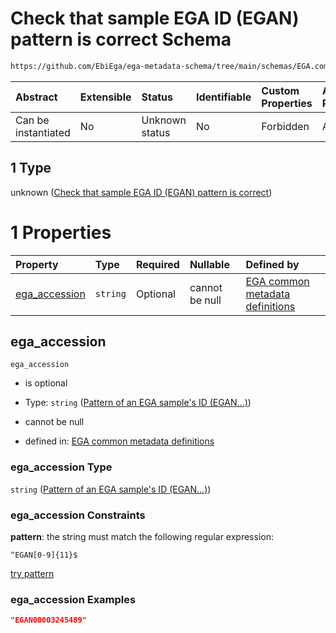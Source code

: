 # Check that sample EGA ID (EGAN) pattern is correct Schema

```txt
https://github.com/EbiEga/ega-metadata-schema/tree/main/schemas/EGA.common-definitions.json#/definitions/sample-label-association/properties/object_id/allOf/1
```



| Abstract            | Extensible | Status         | Identifiable | Custom Properties | Additional Properties | Access Restrictions | Defined In                                                                                |
| :------------------ | :--------- | :------------- | :----------- | :---------------- | :-------------------- | :------------------ | :---------------------------------------------------------------------------------------- |
| Can be instantiated | No         | Unknown status | No           | Forbidden         | Allowed               | none                | [EGA.common-definitions.json*](../out/EGA.common-definitions.json "open original schema") |

## 1 Type

unknown ([Check that sample EGA ID (EGAN) pattern is correct](ega-4-definitions-repeatable-sample-label-node-properties-objects-ids-block-allof-check-that-sample-ega-id-egan-pattern-is-correct.md))

# 1 Properties

| Property                        | Type     | Required | Nullable       | Defined by                                                                                                                                                                                                                                                                          |
| :------------------------------ | :------- | :------- | :------------- | :---------------------------------------------------------------------------------------------------------------------------------------------------------------------------------------------------------------------------------------------------------------------------------- |
| [ega_accession](#ega_accession) | `string` | Optional | cannot be null | [EGA common metadata definitions](ega-4-definitions-pattern-of-an-ega-samples-id-egan.md "https://github.com/EbiEga/ega-metadata-schema/tree/main/schemas/EGA.common-definitions.json#/definitions/sample-label-association/properties/object_id/allOf/1/properties/ega_accession") |

## ega_accession



`ega_accession`

*   is optional

*   Type: `string` ([Pattern of an EGA sample's ID (EGAN...)](ega-4-definitions-pattern-of-an-ega-samples-id-egan.md))

*   cannot be null

*   defined in: [EGA common metadata definitions](ega-4-definitions-pattern-of-an-ega-samples-id-egan.md "https://github.com/EbiEga/ega-metadata-schema/tree/main/schemas/EGA.common-definitions.json#/definitions/sample-label-association/properties/object_id/allOf/1/properties/ega_accession")

### ega_accession Type

`string` ([Pattern of an EGA sample's ID (EGAN...)](ega-4-definitions-pattern-of-an-ega-samples-id-egan.md))

### ega_accession Constraints

**pattern**: the string must match the following regular expression: 

```regexp
^EGAN[0-9]{11}$
```

[try pattern](https://regexr.com/?expression=%5EEGAN%5B0-9%5D%7B11%7D%24 "try regular expression with regexr.com")

### ega_accession Examples

```json
"EGAN00003245489"
```
